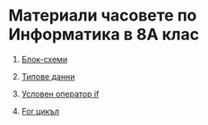 # Материали часовете по Информатика в 8А клас

1. [Блок-схеми](https://github.com/DimitarSht/Informatics-8A-class/tree/main/%D0%A1%D0%B5%D0%B4%D0%BC%D0%B8%D1%86%D0%B0_09_%D0%91%D0%BB%D0%BE%D0%BA-%D1%81%D1%85%D0%B5%D0%BC%D0%B8_13_11_2023)

2. [Типове данни](https://github.com/DimitarSht/Informatics-8A-class/tree/main/%D0%A1%D0%B5%D0%B4%D0%BC%D0%B8%D1%86%D0%B0_13_%D0%A2%D0%B8%D0%BF%D0%BE%D0%B2%D0%B5_%D0%B4%D0%B0%D0%BD%D0%BD%D0%B8_11_12_2023)

3. [Условен оператор if](https://github.com/DimitarSht/Informatics-8A-class/tree/main/%D0%A1%D0%B5%D0%B4%D0%BC%D0%B8%D1%86%D0%B0_14_If_%D0%B2%D1%8A%D0%B2%D0%B5%D0%B4%D0%B5%D0%BD%D0%B8%D0%B5_18_12_2023) 

4. [For цикъл](https://github.com/DimitarSht/Informatics-8A-class/tree/main/%D0%A1%D0%B5%D0%B4%D0%BC%D0%B8%D1%86%D0%B0_20_For_%D1%86%D0%B8%D0%BA%D1%8A%D0%BB)